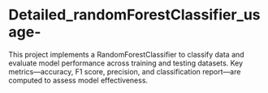 # Detailed_randomForestClassifier_usage-
This project implements a RandomForestClassifier to classify data and evaluate model performance across training and testing datasets. Key metrics—accuracy, F1 score, precision, and classification report—are computed to assess model effectiveness. 
